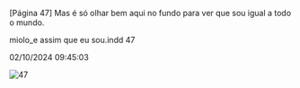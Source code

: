 [Página 47]
Mas é só olhar
bem aqui no fundo
para ver que sou
igual a todo o
mundo.

miolo_e assim que eu sou.indd 47

02/10/2024 09:45:03

![47](./img/page_47-01.jpg)
